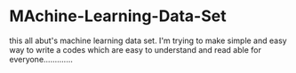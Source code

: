 # MAchine-Learning-Data-Set
this all abut's machine learning data set.  I'm trying to make simple and easy way to write a codes which are easy to understand and read able for everyone.............
